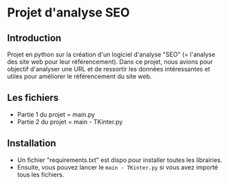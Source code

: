 # Projet d'analyse SEO

## Introduction
Projet en python sur la création d'un logiciel d'analyse "SEO" (= l'analyse des site web pour leur référencement).
Dans ce projet, nous avions pour objectif d'analyser une URL et de ressortir les données intéressantes et utiles pour améliorer le référencement du site web.

## Les fichiers
- Partie 1 du projet = main.py
- Partie 2 du projet = main - TKinter.py

## Installation
- Un fichier "requirements.txt" est dispo pour installer toutes les librairies.
- Ensuite, vous pouvez lancer le `main - TKinter.py` si vous avez importé tous les fichiers.
